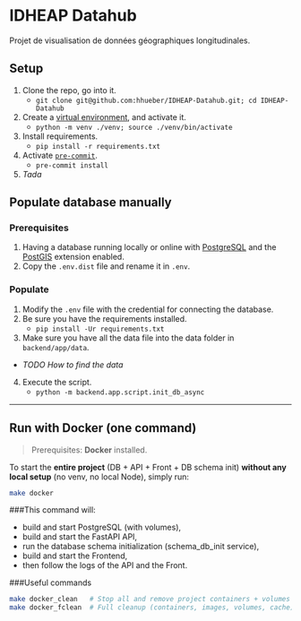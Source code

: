 # IDHEAP Datahub

Projet de visualisation de données géographiques longitudinales.

## Setup

1. Clone the repo, go into it.
   - `git clone git@github.com:hhueber/IDHEAP-Datahub.git; cd IDHEAP-Datahub`
2. Create a [virtual environment](https://docs.python.org/3/library/venv.html), and activate it.
   - `python -m venv ./venv; source ./venv/bin/activate`
3. Install requirements.
   - `pip install -r requirements.txt`
4. Activate [`pre-commit`](https://pre-commit.com/).
   - `pre-commit install`
5. _Tada_

## Populate database manually

### Prerequisites

1. Having a database running locally or online with [PostgreSQL](https://www.postgresql.org/) and the [PostGIS](https://postgis.net/) extension enabled.
2. Copy the `.env.dist` file and rename it in `.env`.

### Populate

1. Modify the `.env` file with the credential for connecting the database.
2. Be sure you have the requirements installed.
   - `pip install -Ur requirements.txt`
3. Make sure you have all the data file into the data folder in `backend/app/data`.
  - _TODO How to find the data_
4. Execute the script.
   - `python -m backend.app.script.init_db_async`

---

## Run with Docker (one command)

> Prerequisites: **Docker** installed.

To start the **entire project** (DB + API + Front + DB schema init) **without any local setup** (no venv, no local Node), simply run:

```bash
make docker
```

###This command will:

- build and start PostgreSQL (with volumes),
- build and start the FastAPI API,
- run the database schema initialization (schema_db_init service),
- build and start the Frontend,
- then follow the logs of the API and the Front.

###Useful commands
```bash
make docker_clean   # Stop all and remove project containers + volumes
make docker_fclean  # Full cleanup (containers, images, volumes, cache)
```